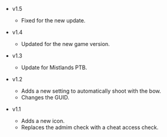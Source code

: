 - v1.5
  - Fixed for the new update.

- v1.4
  - Updated for the new game version.

- v1.3
  - Update for Mistlands PTB.

- v1.2
  - Adds a new setting to automatically shoot with the bow.
  - Changes the GUID.

- v1.1
  - Adds a new icon.
  - Replaces the admim check with a cheat access check.
